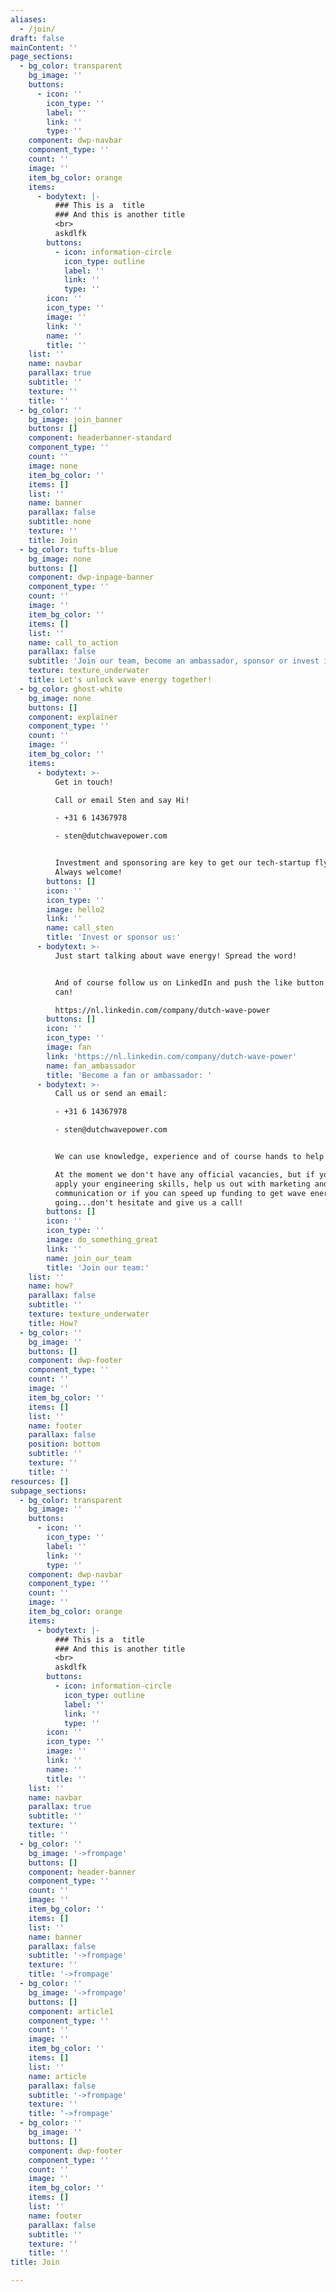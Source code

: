```yaml
---
aliases:
  - /join/
draft: false
mainContent: ''
page_sections:
  - bg_color: transparent
    bg_image: ''
    buttons:
      - icon: ''
        icon_type: ''
        label: ''
        link: ''
        type: ''
    component: dwp-navbar
    component_type: ''
    count: ''
    image: ''
    item_bg_color: orange
    items:
      - bodytext: |-
          ### This is a  title
          ### And this is another title
          <br>
          askdlfk
        buttons:
          - icon: information-circle
            icon_type: outline
            label: ''
            link: ''
            type: ''
        icon: ''
        icon_type: ''
        image: ''
        link: ''
        name: ''
        title: ''
    list: ''
    name: navbar
    parallax: true
    subtitle: ''
    texture: ''
    title: ''
  - bg_color: ''
    bg_image: join_banner
    buttons: []
    component: headerbanner-standard
    component_type: ''
    count: ''
    image: none
    item_bg_color: ''
    items: []
    list: ''
    name: banner
    parallax: false
    subtitle: none
    texture: ''
    title: Join
  - bg_color: tufts-blue
    bg_image: none
    buttons: []
    component: dwp-inpage-banner
    component_type: ''
    count: ''
    image: ''
    item_bg_color: ''
    items: []
    list: ''
    name: call_to_action
    parallax: false
    subtitle: 'Join our team, become an ambassador, sponsor or invest in us!'
    texture: texture_underwater
    title: Let's unlock wave energy together!
  - bg_color: ghost-white
    bg_image: none
    buttons: []
    component: explainer
    component_type: ''
    count: ''
    image: ''
    item_bg_color: ''
    items:
      - bodytext: >-
          Get in touch!

          Call or email Sten and say Hi!

          - +31 6 14367978

          - sten@dutchwavepower.com


          Investment and sponsoring are key to get our tech-startup flying!
          Always welcome!
        buttons: []
        icon: ''
        icon_type: ''
        image: hello2
        link: ''
        name: call_sten
        title: 'Invest or sponsor us:'
      - bodytext: >-
          Just start talking about wave energy! Spread the word!


          And of course follow us on LinkedIn and push the like button if you
          can!

          https://nl.linkedin.com/company/dutch-wave-power
        buttons: []
        icon: ''
        icon_type: ''
        image: fan
        link: 'https://nl.linkedin.com/company/dutch-wave-power'
        name: fan_ambassador
        title: 'Become a fan or ambassador: '
      - bodytext: >-
          Call us or send an email:

          - +31 6 14367978

          - sten@dutchwavepower.com


          We can use knowledge, experience and of course hands to help us out.

          At the moment we don't have any official vacancies, but if you like to
          apply your engineering skills, help us out with marketing and
          communication or if you can speed up funding to get wave energy
          going...don't hesitate and give us a call!
        buttons: []
        icon: ''
        icon_type: ''
        image: do_something_great
        link: ''
        name: join_our_team
        title: 'Join our team:'
    list: ''
    name: how?
    parallax: false
    subtitle: ''
    texture: texture_underwater
    title: How?
  - bg_color: ''
    bg_image: ''
    buttons: []
    component: dwp-footer
    component_type: ''
    count: ''
    image: ''
    item_bg_color: ''
    items: []
    list: ''
    name: footer
    parallax: false
    position: bottom
    subtitle: ''
    texture: ''
    title: ''
resources: []
subpage_sections:
  - bg_color: transparent
    bg_image: ''
    buttons:
      - icon: ''
        icon_type: ''
        label: ''
        link: ''
        type: ''
    component: dwp-navbar
    component_type: ''
    count: ''
    image: ''
    item_bg_color: orange
    items:
      - bodytext: |-
          ### This is a  title
          ### And this is another title
          <br>
          askdlfk
        buttons:
          - icon: information-circle
            icon_type: outline
            label: ''
            link: ''
            type: ''
        icon: ''
        icon_type: ''
        image: ''
        link: ''
        name: ''
        title: ''
    list: ''
    name: navbar
    parallax: true
    subtitle: ''
    texture: ''
    title: ''
  - bg_color: ''
    bg_image: '->frompage'
    buttons: []
    component: header-banner
    component_type: ''
    count: ''
    image: ''
    item_bg_color: ''
    items: []
    list: ''
    name: banner
    parallax: false
    subtitle: '->frompage'
    texture: ''
    title: '->frompage'
  - bg_color: ''
    bg_image: '->frompage'
    buttons: []
    component: article1
    component_type: ''
    count: ''
    image: ''
    item_bg_color: ''
    items: []
    list: ''
    name: article
    parallax: false
    subtitle: '->frompage'
    texture: ''
    title: '->frompage'
  - bg_color: ''
    bg_image: ''
    buttons: []
    component: dwp-footer
    component_type: ''
    count: ''
    image: ''
    item_bg_color: ''
    items: []
    list: ''
    name: footer
    parallax: false
    subtitle: ''
    texture: ''
    title: ''
title: Join

---
```

